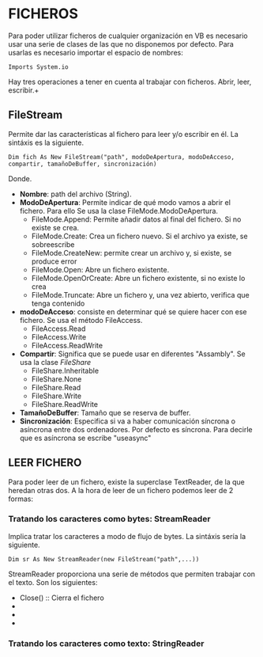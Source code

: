 FICHEROS
========

Para poder utilizar ficheros de cualquier organización en VB es necesario usar
una serie de clases de las que no disponemos por defecto. Para usarlas es necesario
importar el espacio de nombres:

	Imports System.io

Hay tres operaciones a tener en cuenta al trabajar con ficheros. Abrir, leer, escribir.+


FileStream
----------
Permite dar las características al fichero para leer y/o escribir en él. La sintáxis
es la siguiente.

	Dim fich As New FileStream("path", modoDeApertura, modoDeAcceso, compartir, tamañoDeBuffer, sincronización)

Donde.
* __Nombre__: path del archivo (String).
* __ModoDeApertura__: Permite indicar de qué modo vamos a abrir el fichero. Para ello
Se usa la clase FileMode.ModoDeApertura.
	* FileMode.Append: Permite añadir datos al final del fichero. Si no existe se crea.
	* FileMode.Create: Crea un fichero nuevo. Si el archivo ya existe, se sobreescribe
	* FileMode.CreateNew: permite crear un archivo y, si existe, se produce error
	* FileMode.Open: Abre un fichero existente.
	* FileMode.OpenOrCreate: Abre un fichero existente, si no existe lo crea
	* FileMode.Truncate: Abre un fichero y, una vez abierto, verifica que tenga contenido
* __modoDeAcceso__: consiste en determinar qué se quiere hacer con ese fichero.
Se usa el método FileAccess.
	* FileAccess.Read
	* FileAccess.Write
	* FileAccess.ReadWrite
* __Compartir__: Significa que se puede usar en diferentes "Assambly". Se usa la clase
_FileShare_
	* FileShare.Inheritable
	* FileShare.None
	* FileShare.Read
	* FileShare.Write
	* FileShare.ReadWrite
* __TamañoDeBuffer__: Tamaño que se reserva de buffer.
* __Sincronización__: Especifica si va a haber comunicación síncrona o asíncrona entre
dos ordenadores. Por defecto es síncrona. Para decirle que es asíncrona se escribe
"useasync"


LEER FICHERO
------------
Para poder leer de un fichero, existe la superclase TextReader, de la que heredan
otras dos. A la hora de leer de un fichero podemos leer de 2 formas: 

### Tratando los caracteres como bytes: StreamReader
Implica tratar los caracteres a modo de flujo de bytes. La sintáxis sería la siguiente.

	Dim sr As New StreamReader(new FileStream("path",...))

StreamReader proporciona una serie de métodos que permiten trabajar con el texto.
Son los siguientes:
* Close() :: Cierra el fichero
* 
* 
* 

### Tratando los caracteres como texto: StringReader



